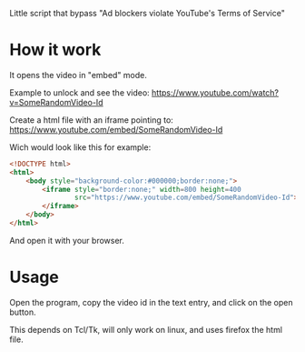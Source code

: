 Little script that bypass "Ad blockers violate YouTube's Terms of Service"

# How it work

It opens the video in  "embed" mode.

Example to unlock and see the video:
https://www.youtube.com/watch?v=SomeRandomVideo-Id

Create a html file with an iframe pointing to:
https://www.youtube.com/embed/SomeRandomVideo-Id

Wich would look like this for example:
```html
<!DOCTYPE html>
<html>
    <body style="background-color:#000000;border:none;">
        <iframe style="border:none;" width=800 height=400
                src="https://www.youtube.com/embed/SomeRandomVideo-Id">
        </iframe>
    </body>
</html>
```

And open it with your browser.

# Usage

Open the program, copy the video id in the text entry, and click on the open
button.

This depends on Tcl/Tk, will only work on linux, and uses firefox the html
file.
